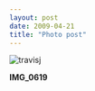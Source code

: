 ```yaml
---
layout: post
date: 2009-04-21
title: "Photo post"
---
```

![travisj](/images/8c1a9e2694052210ce027222e214653dc6bf5bd54361056d040512ea5198630f.jpg)

<b>IMG_0619</b>
